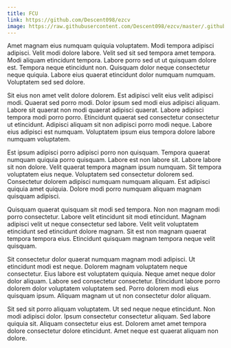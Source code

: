```yaml
---
title: FCU
link: https://github.com/Descent098/ezcv
image: https://raw.githubusercontent.com/Descent098/ezcv/master/.github/logo.png
---
```


Amet magnam eius numquam quiquia voluptatem. Modi tempora adipisci adipisci. Velit modi dolore labore. Velit sed sit sed tempora amet tempora. Modi aliquam etincidunt tempora. Labore porro sed ut ut quisquam dolore est. Tempora neque etincidunt non. Quisquam dolor neque consectetur neque quiquia. Labore eius quaerat etincidunt dolor numquam numquam. Voluptatem sed sed dolore.

Sit eius non amet velit dolore dolorem. Est adipisci velit eius velit adipisci modi. Quaerat sed porro modi. Dolor ipsum sed modi eius adipisci aliquam. Labore sit quaerat non modi quaerat adipisci quaerat. Labore adipisci tempora modi porro porro. Etincidunt quaerat sed consectetur consectetur ut etincidunt. Adipisci aliquam sit non adipisci porro modi neque. Labore eius adipisci est numquam. Voluptatem ipsum eius tempora dolore labore numquam voluptatem.

Est ipsum adipisci porro adipisci porro non quisquam. Tempora quaerat numquam quiquia porro quisquam. Labore est non labore sit. Labore labore sit non dolore. Velit quaerat tempora magnam ipsum numquam. Sit tempora voluptatem eius neque. Voluptatem sed consectetur dolorem sed. Consectetur dolorem adipisci numquam numquam aliquam. Est adipisci quiquia amet quiquia. Dolore modi porro numquam aliquam magnam quisquam adipisci.

Quisquam quaerat quisquam sit modi sed tempora. Non non magnam modi porro consectetur. Labore velit etincidunt sit modi etincidunt. Magnam adipisci velit ut neque consectetur sed labore. Velit velit voluptatem etincidunt sed etincidunt dolore magnam. Sit est non magnam quaerat tempora tempora eius. Etincidunt quisquam magnam tempora neque velit quisquam.

Sit consectetur dolor quaerat numquam magnam modi adipisci. Ut etincidunt modi est neque. Dolorem magnam voluptatem neque consectetur. Eius labore est voluptatem quiquia. Neque amet neque dolor dolor aliquam. Labore sed consectetur consectetur. Etincidunt labore porro dolorem dolor voluptatem voluptatem sed. Porro dolorem modi eius quisquam ipsum. Aliquam magnam ut ut non consectetur dolor aliquam.

Sit sed sit porro aliquam voluptatem. Ut sed neque neque etincidunt. Non modi adipisci dolor. Ipsum consectetur consectetur aliquam. Sed labore quiquia sit. Aliquam consectetur eius est. Dolorem amet amet tempora dolore consectetur dolore etincidunt. Amet neque est quaerat aliquam non dolore.
    
